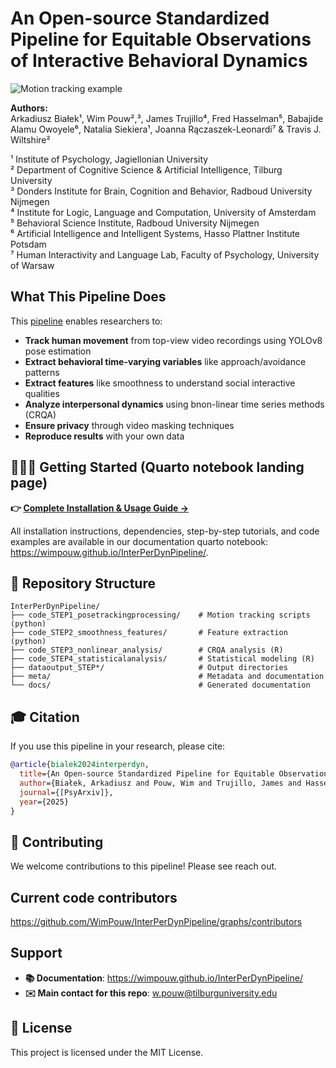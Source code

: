 # An Open-source Standardized Pipeline for Equitable Observations of Interactive Behavioral Dynamics
![Motion tracking example](./images/ts.gif)

**Authors:**  
Arkadiusz Białek¹, Wim Pouw²,³, James Trujillo⁴, Fred Hasselman⁵, Babajide Alamu Owoyele⁶, Natalia Siekiera¹, Joanna Rączaszek-Leonardi⁷ & Travis J. Wiltshire²

¹ Institute of Psychology, Jagiellonian University  
² Department of Cognitive Science & Artificial Intelligence, Tilburg University  
³ Donders Institute for Brain, Cognition and Behavior, Radboud University Nijmegen  
⁴ Institute for Logic, Language and Computation, University of Amsterdam  
⁵ Behavioral Science Institute, Radboud University Nijmegen  
⁶ Artificial Intelligence and Intelligent Systems, Hasso Plattner Institute Potsdam  
⁷ Human Interactivity and Language Lab, Faculty of Psychology, University of Warsaw  

## What This Pipeline Does

This [pipeline](https://wimpouw.github.io/InterPerDynPipeline/) enables researchers to:
- **Track human movement** from top-view video recordings using YOLOv8 pose estimation
- **Extract behavioral time-varying variables** like approach/avoidance patterns  
- **Extract features** like smoothness to understand social interactive qualities
- **Analyze interpersonal dynamics** using bnon-linear time series methods (CRQA)
- **Ensure privacy** through video masking techniques
- **Reproduce results** with your own data

## 🚀🚀🚀 Getting Started (Quarto notebook landing page)

**👉 [Complete Installation & Usage Guide →](https://wimpouw.github.io/InterPerDynPipeline/)**

All installation instructions, dependencies, step-by-step tutorials, and code examples are available in our documentation quarto notebook: https://wimpouw.github.io/InterPerDynPipeline/.

## 📁 Repository Structure

```
InterPerDynPipeline/
├── code_STEP1_posetrackingprocessing/    # Motion tracking scripts (python)
├── code_STEP2_smoothness_features/       # Feature extraction (python)
├── code_STEP3_nonlinear_analysis/        # CRQA analysis (R)
├── code_STEP4_statisticalanalysis/       # Statistical modeling (R)
├── dataoutput_STEP*/                     # Output directories
├── meta/                                 # Metadata and documentation
└── docs/                                 # Generated documentation
```

## 🎓 Citation

If you use this pipeline in your research, please cite:

```bibtex
@article{bialek2024interperdyn,
  title={An Open-source Standardized Pipeline for Equitable Observations of Interactive Behavioral Dynamics},
  author={Białek, Arkadiusz and Pouw, Wim and Trujillo, James and Hasselman, Fred and Owoyele, Babajide Alamu and Siekiera, Natalia and Rączaszek-Leonardi, Joanna and Wiltshire, Travis J.},
  journal={[PsyArxiv]},
  year={2025}
}
```
## 🤝 Contributing
We welcome contributions to this pipeline! Please see reach out.

## Current code contributors
https://github.com/WimPouw/InterPerDynPipeline/graphs/contributors

## Support
- **📚 Documentation**: https://wimpouw.github.io/InterPerDynPipeline/
- **✉️ Main contact for this repo**: w.pouw@tilburguniversity.edu

## 📄 License
This project is licensed under the MIT License.
